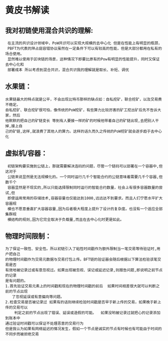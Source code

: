 黄皮书解读
=========

我对初链使用混合共识的理解:<br/>
--------
     在主流的共识设计领域中，PoW共识可以实现大规模的去中心化 但是在性能上有明显的瓶颈，
     PBFT为代表的拜占庭容错协议虽然在一定条件下可以有较高的性能，但是大部分都用在私有的场合使用。
     显然难以使用于区块链的场景，这种情况下即要比原有的Pow有明显的性能提升，同时又保证去中心化和
     部署成本 所以考虑到混合共识，混合共识我的理解就是取长、补短、调优

水果链：<br/>
------------
    水果链最大的特点就是公平，不会出现比特币那样的缺点如：自私挖矿，联合挖矿，以及交易费不稳定。
    自私挖矿、联合挖矿很可怕，像传统的PoW挖矿，有些算力比较厉害的矿工挖出矿后先不告诉大家，然后
    他默默的把自己的矿链变长 等到有人要接一样的矿的时候他带着自己的矿链出现,去把别人干掉,接上自
    己的矿链,这样,就浪费了其他人的算力。这样的话久而久之传统的PoW挖矿就会逐步趋于去中心化

虚拟机/容器：<br/>
------------
     初链架构要实施到公链上，那就需要解决连码的问题，尽管一个链码可以部署在一个容器中,但这对于
     公链来说显然是无法规模化的。一个同时运行几千个智能合约的公链意味着需要几千个容器,但数千个
     容器显然是不现实的,所以只能选择限制同时运行的智能合约数量，社会上有很多容器数量的尝试,但
     即使运用常用的存储技术,容器容量也仅能达到1000,远远达不到要求。而且人们宁愿水平扩大容器规
     模也不愿意垂直扩大容器容量,因为后者极大程度上提升了设计的复杂度。也没有一个适应全部集群规
     模结构的规则,因为它完全取决于负载量,而且在去中心化时更是如此。

物理时间限制：<br/>
------------
    为了保证一致性、安全性。所以初链引入了粘性时间戳作为额外限制当一笔交易等待验证时,用户把自己
    的物理时间戳作为交易元数据与交易打包上传。BFT链的验证器会随后根据以下算法检验该笔交易是否
    有效地被记录过或有意忽视过。如果出现被忽视、误记或延迟记录,则报告问题,即说明之前节点的记录
    是有问题的。
    1.首先验证交易元素上的时间戳和现在的物理时间戳的前后  如果时间相差很大就可以判断之前的节点出现
       了忽视延误或有意偏向等问题。
    2.检查交易是否被记录过 如果有的话则继续检验时间戳是否早于新上传的交易，如果晚于新上传的交易可以
        判定之前的节点出现了错误、延误或造假的可能。  如果没哟被记录过就把心的记录添加到账本中
    通过验证时间戳可以保证不处理恶意的交易行为
    但是我认为如果有网络延迟的情况发生，假如一个节点是诚实的节点有时候也有可能由于时间的不同步而被拒绝交易
